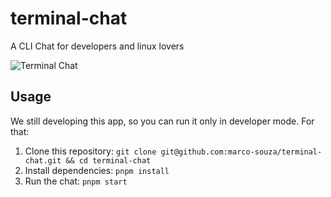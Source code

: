 # terminal-chat

A CLI Chat for developers and linux lovers

![Terminal Chat](https://user-images.githubusercontent.com/4452113/70089417-c9ccc600-15f6-11ea-9436-7861b113dd4d.png)

## Usage

We still developing this app, so you can run it only in developer mode. For that:

1. Clone this repository: `git clone git@github.com:marco-souza/terminal-chat.git && cd terminal-chat`
2. Install dependencies: `pnpm install`
3. Run the chat: `pnpm start`


